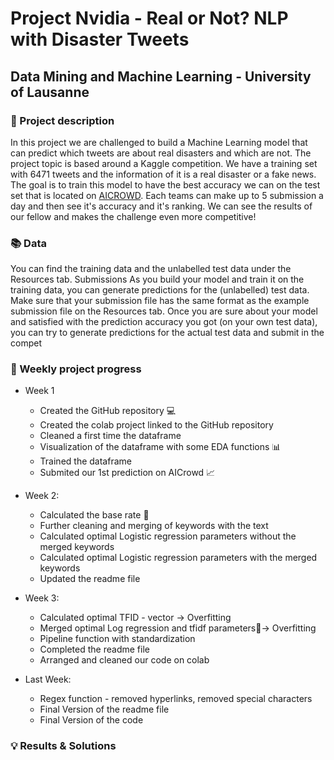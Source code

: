 # Project Nvidia - Real or Not? NLP with Disaster Tweets

## Data Mining and Machine Learning - University of Lausanne

### :pencil: Project description

In this project we are challenged to build a Machine Learning model that can predict which tweets are about real disasters and which are not. The
project topic is based around a Kaggle competition. We have a training set with 6471 tweets and the information of it is a real disaster or a fake news. The goal is to train this model to have the best accuracy we can on the test set that is located on [AICROWD](https://www.aicrowd.com/challenges/final-project-of-the-data-mining-and-machine-learning-course). Each teams can make up to 5 submission a day and then see it's accuracy and it's ranking. We can see the results of our fellow and makes the challenge even more competitive!

### :books: Data
You can find the training data and the unlabelled test data under the Resources tab.
Submissions
As you build your model and train it on the training data, you can generate predictions for the
(unlabelled) test data. Make sure that your submission file has the same format as the example
submission file on the Resources tab. Once you are sure about your model and satisfied with the
prediction accuracy you got (on your own test data), you can try to generate predictions for the
actual test data and submit in the compet

### :calendar: Weekly project progress

- Week 1 
  - Created the GitHub repository :computer:
  - Created the colab project linked to the GitHub repository
  - Cleaned a first time the dataframe
  - Visualization of the dataframe with some EDA functions :bar_chart:
  - Trained the dataframe
  - Submited our 1st prediction on AICrowd :chart_with_upwards_trend:

- Week 2: 
  - Calculated the base rate :calling:
  - Further cleaning and merging of keywords with the text
  - Calculated optimal Logistic regression parameters without the merged keywords
  - Calculated optimal Logistic regression parameters with the merged keywords
  - Updated the readme file
  
- Week 3:
  - Calculated optimal TFID - vector -> Overfitting
  - Merged optimal Log regression and tfidf parameters-> Overfitting
  - Pipeline function with standardization
  - Completed the readme file
  - Arranged and cleaned our code on colab

- Last Week:
  - Regex function - removed hyperlinks, removed special characters
  - Final Version of the readme file
  - Final Version of the code



### :bulb: Results & Solutions

